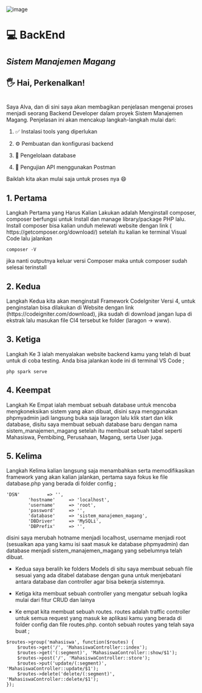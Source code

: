 ![image](https://github.com/user-attachments/assets/58b4260a-3e4f-4c1d-9e51-f53dbf39e240)<h1><strong> :computer: BackEnd</h1></strong> 
<em><h2>Sistem Manajemen Magang</h2></em>
	<h2>:raised_hand_with_fingers_splayed:  Hai, Perkenalkan!</h2>  
 Saya Alva, dan di sini saya akan membagikan penjelasan mengenai proses menjadi seorang Backend Developer dalam proyek Sistem Manajemen Magang. Penjelasan ini akan mencakup langkah-langkah mulai dari:
 
  1. ✅ Instalasi tools yang diperlukan

2.  ⚙️ Pembuatan dan konfigurasi backend

3.  🔄 Pengelolaan database

4.  🧪 Pengujian API menggunakan Postman

Baiklah kita akan mulai saja untuk proses nya 😄

<h2>1. Pertama</h2>
Langkah Pertama yang Harus Kalian Lakukan adalah Menginstall composer, composer berfungsi untuk Install dan manage library/package PHP lalu. Install composer bisa kalian unduh melewati website dengan link ( https://getcomposer.org/download/) setelah itu kalian ke terminal Visual Code lalu jalankan

``` 
composer -V
```
jika nanti outputnya keluar versi Composer maka untuk composer sudah selesai terinstall

<h2>2. Kedua</h2>
Langkah Kedua kita akan menginstall Framework CodeIgniter Versi 4, untuk penginstalan bisa dilakukan di Website dengan link (https://codeigniter.com/download), jika sudah di download jangan lupa di ekstrak lalu masukan file CI4 tersebut ke folder (laragon -> www).


<h2>3. Ketiga</h2>
Langkah Ke 3 ialah menyalakan website backend kamu yang telah di buat untuk di coba testing. Anda bisa jalankan kode ini di terminal VS Code ;

```
php spark serve
```

<h2>4. Keempat</h2>
Langkah Ke Empat ialah membuat sebuah database untuk mencoba mengkoneksikan sistem yang akan dibuat, disini saya menggunakan phpmyadmin jadi langsung buka saja laragon lalu klik start dan klik database, disitu saya membuat sebuah database baru dengan nama sistem_manajemen_magang setelah itu membuat sebuah tabel seperti Mahasiswa, Pembibing, Perusahaan, Magang, serta User juga.

<h2>5. Kelima</h2>
Langkah Kelima kalian langsung saja menambahkan serta memodifikasikan framework yang akan kalian jalankan,
pertama saya fokus ke file database.php yang berada di folder config ;

```
'DSN'          => '',
        'hostname'     => 'localhost',
        'username'     => 'root',
        'password'     => '',
        'database'     => 'sistem_manajemen_magang',
        'DBDriver'     => 'MySQLi',
        'DBPrefix'     => '',
```
disini saya merubah hotname menjadi localhost, username menjadi root (sesuaikan apa yang kamu isi saat masuk ke database phpmyadmin) dan database menjadi sistem_manajemen_magang yang sebelumnya telah dibuat.

- Kedua saya beralih ke folders Models di situ saya membuat sebuah file sesuai yang ada ditabel database dengan guna untuk menjebatani antara database dan controller agar bisa bekerja sistemnya.

- Ketiga kita membuat sebuah controller yang mengatur sebuah logika mulai dari fitur CRUD dan lainya

- Ke empat kita membuat sebuah routes. routes adalah traffic controller untuk semua request yang masuk ke aplikasi kamu yang berada di folder config dan file routes.php. 
contoh sebuah routes yang telah saya buat ; 
```
$routes->group('mahasiswa', function($routes) {
    $routes->get('/', 'MahasiswaController::index');
    $routes->get('(:segment)', 'MahasiswaController::show/$1');
    $routes->post('/', 'MahasiswaController::store');
    $routes->put('update/(:segment)', 'MahasiswaController::update/$1');
    $routes->delete('delete/(:segment)', 'MahasiswaController::delete/$1');
});
```




